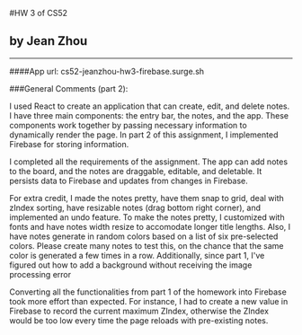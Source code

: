 #HW 3 of CS52
## by Jean Zhou

---
####App url: cs52-jeanzhou-hw3-firebase.surge.sh

###General Comments (part 2):

I used React to create an application that can create, edit, and delete notes. I have three main components: the entry bar, the notes, and the app. These components work together by passing necessary information to dynamically render the page. In part 2 of this assignment, I implemented Firebase for storing information.

I completed all the requirements of the assignment. The app can add notes to the board, and the notes are draggable, editable, and deletable. It persists data to Firebase and updates from changes in Firebase.

For extra credit, I made the notes pretty, have them snap to grid, deal with zIndex sorting, have resizable notes (drag bottom right corner), and implemented an undo feature. To make the notes pretty, I customized with fonts and have notes width resize to accomodate longer title lengths. Also, I have notes generate in random colors based on a list of six pre-selected colors. Please create many notes to test this, on the chance that the same color is generated a few times in a row. Additionally, since part 1, I've figured out how to add a background without receiving the image processing error

Converting all the functionalities from part 1 of the homework into Firebase took more effort than expected. For instance, I had to create a new value in Firebase to record the current maximum ZIndex, otherwise the ZIndex would be too low every time the page reloads with pre-existing notes.
